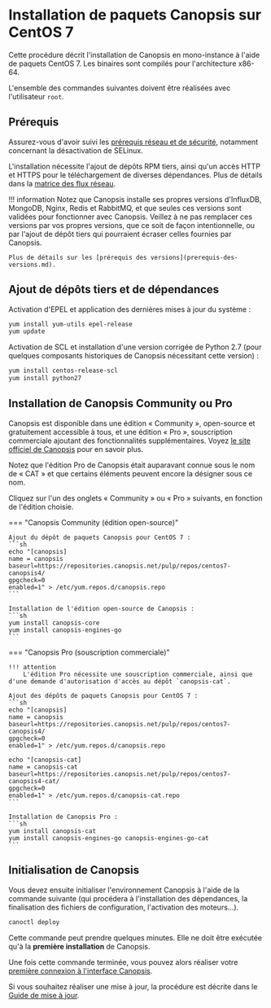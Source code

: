 # Installation de paquets Canopsis sur CentOS 7

Cette procédure décrit l'installation de Canopsis en mono-instance à l'aide de paquets CentOS 7. Les binaires sont compilés pour l'architecture x86-64.

L'ensemble des commandes suivantes doivent être réalisées avec l'utilisateur `root`.

## Prérequis

Assurez-vous d'avoir suivi les [prérequis réseau et de sécurité](../administration-avancee/configuration-parefeu-et-selinux.md), notamment concernant la désactivation de SELinux.

L'installation nécessite l'ajout de dépôts RPM tiers, ainsi qu'un accès HTTP et HTTPS pour le téléchargement de diverses dépendances. Plus de détails dans la [matrice des flux réseau](../matrice-des-flux-reseau/index.md).

!!! information
    Notez que Canopsis installe ses propres versions d'InfluxDB, MongoDB, Nginx, Redis et RabbitMQ, et que seules ces versions sont validées pour fonctionner avec Canopsis. Veillez à ne pas remplacer ces versions par vos propres versions, que ce soit de façon intentionnelle, ou par l'ajout de dépôt tiers qui pourraient écraser celles fournies par Canopsis.

    Plus de détails sur les [prérequis des versions](prerequis-des-versions.md).

## Ajout de dépôts tiers et de dépendances

Activation d'EPEL et application des dernières mises à jour du système :
```sh
yum install yum-utils epel-release
yum update
```

Activation de SCL et installation d'une version corrigée de Python 2.7 (pour quelques composants historiques de Canopsis nécessitant cette version) :
```sh
yum install centos-release-scl
yum install python27
```

## Installation de Canopsis Community ou Pro

Canopsis est disponible dans une édition « Community », open-source et gratuitement accessible à tous, et une édition « Pro », souscription commerciale ajoutant des fonctionnalités supplémentaires. Voyez [le site officiel de Canopsis](https://www.capensis.fr/canopsis/) pour en savoir plus.

Notez que l'édition Pro de Canopsis était auparavant connue sous le nom de « CAT » et que certains éléments peuvent encore la désigner sous ce nom.

Cliquez sur l'un des onglets « Community » ou « Pro » suivants, en fonction de l'édition choisie.

=== "Canopsis Community (édition open-source)"

    Ajout du dépôt de paquets Canopsis pour CentOS 7 :
    ```sh
    echo "[canopsis]
    name = canopsis
    baseurl=https://repositories.canopsis.net/pulp/repos/centos7-canopsis4/
    gpgcheck=0
    enabled=1" > /etc/yum.repos.d/canopsis.repo
    ```

    Installation de l'édition open-source de Canopsis :
    ```sh
    yum install canopsis-core
    yum install canopsis-engines-go
    ```

=== "Canopsis Pro (souscription commerciale)"

    !!! attention
        L'édition Pro nécessite une souscription commerciale, ainsi que d'une demande d'autorisation d'accès au dépôt `canopsis-cat`.

    Ajout des dépôts de paquets Canopsis pour CentOS 7 :
    ```sh
    echo "[canopsis]
    name = canopsis
    baseurl=https://repositories.canopsis.net/pulp/repos/centos7-canopsis4/
    gpgcheck=0
    enabled=1" > /etc/yum.repos.d/canopsis.repo

    echo "[canopsis-cat]
    name = canopsis-cat
    baseurl=https://repositories.canopsis.net/pulp/repos/centos7-canopsis4-cat/
    gpgcheck=0
    enabled=1" > /etc/yum.repos.d/canopsis-cat.repo
    ```

    Installation de Canopsis Pro :
    ```sh
    yum install canopsis-cat
    yum install canopsis-engines-go canopsis-engines-go-cat
    ```

## Initialisation de Canopsis

Vous devez ensuite initialiser l'environnement Canopsis à l'aide de la commande suivante (qui procédera à l'installation des dépendances, la finalisation des fichiers de configuration, l'activation des moteurs…).

```sh
canoctl deploy
```

Cette commande peut prendre quelques minutes. Elle ne doit être exécutée qu'à la **première installation** de Canopsis.

Une fois cette commande terminée, vous pouvez alors réaliser votre [première connexion à l'interface Canopsis](premiere-connexion.md). 

Si vous souhaitez réaliser une mise à jour, la procédure est décrite dans le [Guide de mise à jour](../mise-a-jour/index.md).
